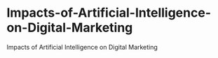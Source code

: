 # Impacts-of-Artificial-Intelligence-on-Digital-Marketing
Impacts of Artificial Intelligence on Digital Marketing
